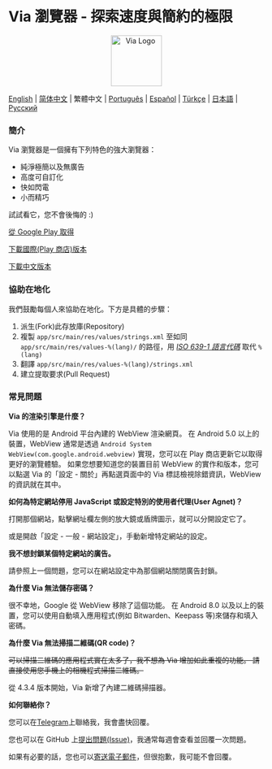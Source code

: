# Via 瀏覽器 - 探索速度與簡約的極限

<div align="center"><img src="http://viayoo.com/en/images/logo.png" alt="Via Logo" height="100"/></div>

[English](./README.md) | [简体中文](./README_zh_CN.md) | 繁體中文 | [Português](./README_pt_BR.md) | [Español](./README_es_ES.md) | [Türkçe](./README_tr_TR.md) | [日本語](./README_ja_JP.md) | [Русский](./README_ru_RU.md)

### 簡介

Via 瀏覽器是一個擁有下列特色的強大瀏覽器：

- 純淨極簡以及無廣告
- 高度可自訂化
- 快如閃電
- 小而精巧

試試看它，您不會後悔的 :)

[從 Google Play 取得](https://play.google.com/store/apps/details?id=mark.via.gp)

[下載國際(Play 商店)版本](https://res.viayoo.com/v1/via-release.apk)

[下載中文版本](https://res.viayoo.com/v1/via-release-cn.apk)

### 協助在地化

我們鼓勵每個人來協助在地化。下方是具體的步驟：

1. 派生(Fork)此存放庫(Repository)
2. 複製 `app/src/main/res/values/strings.xml` 至如同 `app/src/main/res/values-%(lang)/` 的路徑，用 [*ISO 639-1 語言代碼*](http://www.loc.gov/standards/iso639-2/php/code_list.php) 取代 `%(lang)`
3. 翻譯 `app/src/main/res/values-%(lang)/strings.xml`
4. 建立提取要求(Pull Request)

### 常見問題

**Via 的渲染引擎是什麼？**

Via 使用的是 Android 平台內建的 WebView 渲染網頁。 在 Android 5.0 以上的裝置，WebView 通常是透過 `Android System WebView(com.google.android.webview)` 實現，您可以在 Play 商店更新它以取得更好的瀏覽體驗。 如果您想要知道您的裝置目前 WebView 的實作和版本，您可以點選 Via 的「設定 - 關於」再點選頁面中的 Via 標誌檢視除錯資訊，WebView 的資訊就在其中。

**如何為特定網站停用 JavaScript 或設定特別的使用者代理(User Agnet)？**

打開那個網站，點擊網址欄左側的放大鏡或盾牌圖示，就可以分開設定它了。

或是開啟「設定 - 一般 - 網站設定」，手動新增特定網站的設定。

**我不想封鎖某個特定網站的廣告。**

請參照上一個問題，您可以在網站設定中為那個網站關閉廣告封鎖。

**為什麼 Via 無法儲存密碼？**

很不幸地，Google 從 WebView 移除了這個功能。 在 Android 8.0 以及以上的裝置，您可以使用自動填入應用程式(例如 Bitwarden、Keepass 等)來儲存和填入密碼。

**為什麼 Via 無法掃描二維碼(QR code)？**

~~可以掃描二維碼的應用程式實在太多了，我不想為 Via 增加如此重複的功能。 請直接使用您手機上的相機程式掃描二維碼。~~

從 4.3.4 版本開始，Via 新增了內建二維碼掃描器。

**如何聯絡你？**

您可以在[Telegram](https://t.me/tuyafeng)上聯絡我，我會盡快回覆。

您也可以在 GitHub 上[提出問題(Issue)](https://github.com/tuyafeng/Via/issues/new)，我通常每週會查看並回覆一次問題。

如果有必要的話，您也可以[寄送電子郵件](mailto:yafengtu@gmail.com)，但很抱歉，我可能不會回覆。
